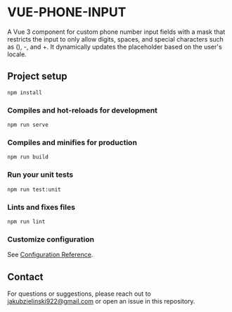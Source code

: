 # VUE-PHONE-INPUT

A Vue 3 component for custom phone number input fields with a mask that restricts the input to only allow digits, spaces, and special characters such as (), -, and +. It dynamically updates the placeholder based on the user's locale.

## Project setup

```
npm install
```

### Compiles and hot-reloads for development

```
npm run serve
```

### Compiles and minifies for production

```
npm run build
```

### Run your unit tests

```
npm run test:unit
```

### Lints and fixes files

```
npm run lint
```

### Customize configuration

See [Configuration Reference](https://cli.vuejs.org/config/).

## Contact

For questions or suggestions, please reach out to jakubzielinski922@gmail.com or open an issue in this repository.
